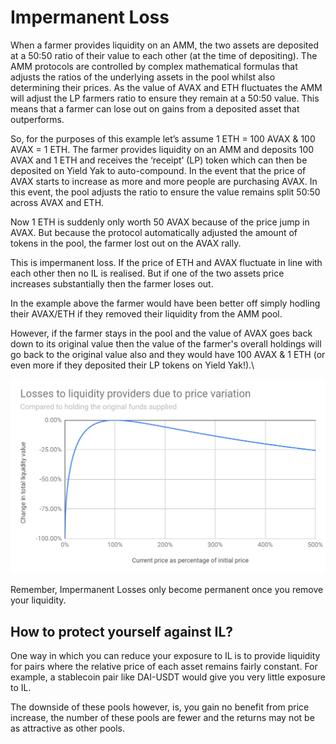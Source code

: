 # Impermanent Loss

When a farmer provides liquidity on an AMM, the two assets are deposited at a 50:50 ratio of their value to each other (at the time of depositing). The AMM protocols are controlled by complex mathematical formulas that adjusts the ratios of the underlying assets in the pool whilst also determining their prices. As the value of AVAX and ETH fluctuates the AMM will adjust the LP farmers ratio to ensure they remain at a 50:50 value. This means that a farmer can lose out on gains from a deposited asset that outperforms.&#x20;

So, for the purposes of this example let’s assume 1 ETH = 100 AVAX & 100 AVAX = 1 ETH. The farmer provides liquidity on an AMM and deposits 100 AVAX and 1 ETH and receives the ‘receipt’ (LP) token which can then be deposited on Yield Yak to auto-compound. In the event that the price of AVAX starts to increase as more and more people are purchasing AVAX. In this event, the pool adjusts the ratio to ensure the value remains split 50:50 across AVAX and ETH.&#x20;

Now 1 ETH is suddenly only worth 50 AVAX because of the price jump in AVAX. But because the protocol automatically adjusted the amount of tokens in the pool, the farmer lost out on the AVAX rally.&#x20;

This is impermanent loss. If the price of ETH and AVAX fluctuate in line with each other then no IL is realised. But if one of the two assets price increases substantially then the farmer loses out.

In the example above the farmer would have been better off simply hodling their AVAX/ETH if they removed their liquidity from the AMM pool.&#x20;

However, if the farmer stays in the pool and the value of AVAX goes back down to its original value then the value of the farmer's overall holdings will go back to the original value also and they would have 100 AVAX & 1 ETH (or even more if they deposited their LP tokens on Yield Yak!).\


![](../../.gitbook/assets/il-graph.png)

Remember, Impermanent Losses only become permanent once you remove your liquidity.&#x20;

## How to protect yourself against IL?

One way in which you can reduce your exposure to IL is to provide liquidity for pairs where the relative price of each asset remains fairly constant. For example, a stablecoin pair like DAI-USDT would give you very little exposure to IL.

The downside of these pools however, is, you gain no benefit from price increase, the number of these pools are fewer and the returns may not be as attractive as other pools.
